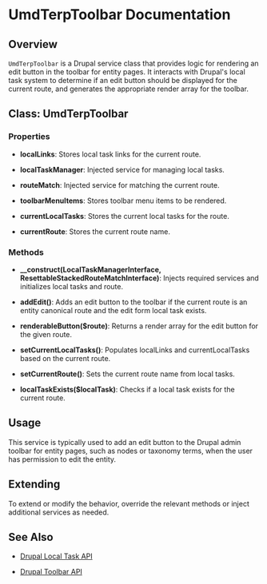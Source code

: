 # UmdTerpToolbar Documentation

## Overview

`UmdTerpToolbar` is a Drupal service class that provides logic for rendering an edit button in the toolbar for entity pages. It interacts with Drupal's local task system to determine if an edit button should be displayed for the current route, and generates the appropriate render array for the toolbar.

## Class: UmdTerpToolbar


### Properties

- **localLinks**: Stores local task links for the current route.

- **localTaskManager**: Injected service for managing local tasks.

- **routeMatch**: Injected service for matching the current route.

- **toolbarMenuItems**: Stores toolbar menu items to be rendered.

- **currentLocalTasks**: Stores the current local tasks for the route.

- **currentRoute**: Stores the current route name.


### Methods

- **__construct(LocalTaskManagerInterface, ResettableStackedRouteMatchInterface)**: Injects required services and initializes local tasks and route.

- **addEdit()**: Adds an edit button to the toolbar if the current route is an entity canonical route and the edit form local task exists.

- **renderableButton($route)**: Returns a render array for the edit button for the given route.

- **setCurrentLocalTasks()**: Populates localLinks and currentLocalTasks based on the current route.

- **setCurrentRoute()**: Sets the current route name from local tasks.

- **localTaskExists($localTask)**: Checks if a local task exists for the current route.


## Usage

This service is typically used to add an edit button to the Drupal admin toolbar for entity pages, such as nodes or taxonomy terms, when the user has permission to edit the entity.

## Extending

To extend or modify the behavior, override the relevant methods or inject additional services as needed.


## See Also

- [Drupal Local Task API](https://api.drupal.org/api/drupal/core%21lib%21Drupal%21Core%21Menu%21LocalTaskManagerInterface.php/interface/LocalTaskManagerInterface/8.2.x)

- [Drupal Toolbar API](https://api.drupal.org/api/drupal/core%21modules%21toolbar%21toolbar.api.php/group/toolbar/8.2.x)
